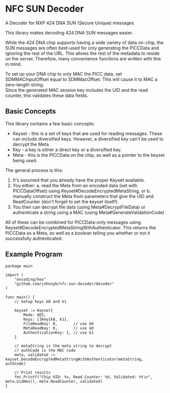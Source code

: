 # NFC SUN Decoder 
A Decoder for NXP 424 DNA SUN (Secure Unique) messages

This library makes decoding 424 DNA SUN messages easier.

While the 424 DNA chip supports having a wide variety of data on-chip, the SUN messages are often best-used for only generating the PICCData and ignoring the rest of the URL.
This allows the rest of the metadata to reside on the server.
Therefore, many convenience functions are written with this in mind.

To set up your DNA chip to only MAC the PICC data, set SDMMACInputOffset equal to SDMMacOffset.
This will cause it to MAC a zero-length string.  
Since the generated MAC session key includes the UID and the read counter, this validates these data fields.

## Basic Concepts

This library contains a few basic concepts:

* Keyset - this is a set of keys that are used for reading messages.  These can include diversified keys.  However, a diversified key can't be used to decrypt the Meta.
* Key - a key is either a direct key or a diversified key.
* Meta - this is the PICCData on the chip, as well as a pointer to the keyset being used.

The general process is this:

1. It's assumed that you already have the proper Keyset available.
2. You either:
  a. read the Meta from an encoded data (set with PICCDataOffset) using Keyset#DecodeEncryptedMetaString, or
  b. manually construct the Meta from parameters that give the UID and ReadCounter (don't forget to set the keyset itself!).
3. You then can decrypt file data (using Meta#DecryptFileData) or authenticate a string using a MAC (using Meta#GenerateValidationCode)

All of these can be combined for PICCData-only messages using Keyset#DecodeEncryptedMetaStringWithAuthenticator.
This returns the PICCData as a Meta, as well as a boolean telling you whether or not it successfully authenticated.

## Example Program

```
package main

import (
	"encoding/hex"
	"github.com/johnnyb/nfc-sun-decoder/decoder"
)

func main() {
	// Setup keys k0 and k1

	keyset := Keyset{
		Mode: AES,
		Keys: []Key{k0, k1},
		FileReadKey: 0,       // use k0
		MetaReadKey: 0,       // use k0
		AuthenticationKey: 1, // use k1
	}

	// metaString is the meta string to decrypt
	// authCode is the MAC code
	meta, validated := keyset.DecodeEncryptedMetaStringWithAuthenticator(metaString, authCode)

	// Print results
	fmt.Printf("Chip UID: %s, Read Counter: %d, Validated: %t\n", meta.UidHex(), meta.ReadCounter, validated)	
}

```
